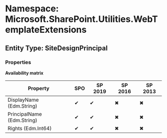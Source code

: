 # Namespace: Microsoft.SharePoint.Utilities.WebTemplateExtensions

## Entity Type: SiteDesignPrincipal

### Properties

**Availability matrix**

Property | SPO | SP 2019 | SP 2016 | SP 2013
----------|-----|---------|---------|--------
DisplayName (Edm.String) | ✔ | ✔ | ✖ | ✖
PrincipalName (Edm.String) | ✔ | ✔ | ✖ | ✖
Rights (Edm.Int64) | ✔ | ✔ | ✖ | ✖

